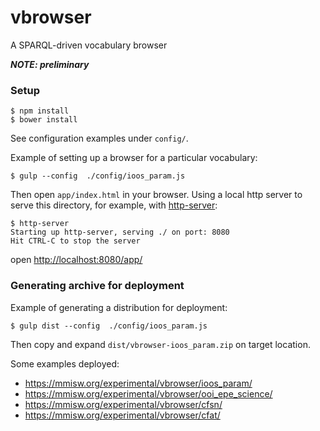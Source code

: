 vbrowser
========

A SPARQL-driven vocabulary browser

_**NOTE: preliminary**_


### Setup 

```shell
$ npm install 
$ bower install 
```

See configuration examples under `config/`.

Example of setting up a browser for a particular vocabulary:

```shell
$ gulp --config  ./config/ioos_param.js
```

Then open `app/index.html` in your browser. Using a local http server to serve 
this directory, for example, with [http-server](https://github.com/nodeapps/http-server):

```shell
$ http-server
Starting up http-server, serving ./ on port: 8080
Hit CTRL-C to stop the server
```

open [http://localhost:8080/app/](http://localhost:8080/app/)

### Generating archive for deployment

Example of generating a distribution for deployment:

```shell
$ gulp dist --config  ./config/ioos_param.js
```

Then copy and expand `dist/vbrowser-ioos_param.zip` on target location.


Some examples deployed:

- https://mmisw.org/experimental/vbrowser/ioos_param/
- https://mmisw.org/experimental/vbrowser/ooi_epe_science/
- https://mmisw.org/experimental/vbrowser/cfsn/
- https://mmisw.org/experimental/vbrowser/cfat/

